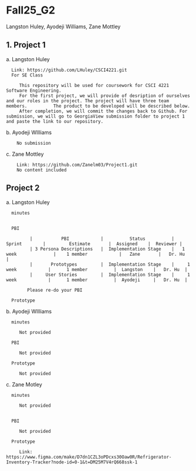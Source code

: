 # Fall25_G2
Langston Huley, Ayodeji Williams, Zane Mottley

## 1. Project 1

   a. Langston Huley

      Link: https://github.com/LHuley/CSCI4221.git
      For SE Class

         This repository will be used for coursework for CSCI 4221 Software Engineering.
         For the first project, we will provide of desription of ourselves and our roles in the project. The project will have three team members.          The product to be developed will be described below.
         After completion, we will commit the changes back to Github. For submission, we will go to GeorgiaView submission folder to project 1 and paste the link to our repository.

   b. Ayodeji WIlliams

        No submission

   c. Zane Mottley

        Link: https://github.com/Zanelm03/Project1.git
        No content included

## Project 2

   a. Langston Huley

      minutes


      PBI

             |           PBI            |          Status          |         Sprint        |         Estimate       |  Assigned    |  Reviewer |
             | 3 Persona Descriptions   |  Implementation Stage    |   1 week              |    1 member            |   Zane       |   Dr. Hu  | 
             |       Prototypes         |  Implementation Stage    |     1 week            |      1 member          |  Langston    |   Dr. Hu  |
             |     User Stories         |  Implementation Stage    |     1 week            |      1 member          |  Ayodeji     |   Dr. Hu  |

            Please re-do your PBI

      Prototype

                        
      
   b. Ayodeji WIlliams

      minutes

         Not provided

      PBI

         Not provided

      Prototype

         Not provided

   c. Zane Motley

      minutes

         Not provided


      PBI

         Not provided

      Prototype

         Link: https://www.figma.com/make/D7dn1CZL3oPDcxs30Oaw0R/Refrigerator-Inventory-Tracker?node-id=0-1&t=DM25M7V4rQ668ssk-1
